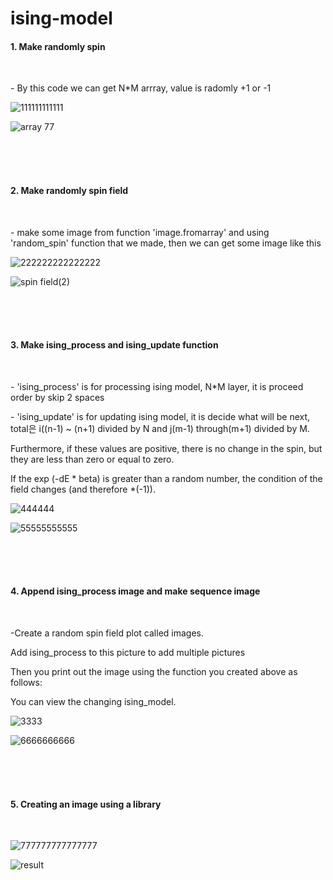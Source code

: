 # ising-model

<h4>1. Make randomly spin </h4><br>

<p> - By this code we can get N*M arrray, value is radomly +1 or -1</p>

![111111111111](https://user-images.githubusercontent.com/49590432/59559347-ff2d2980-903f-11e9-944b-916252a53948.PNG)

![array 77](https://user-images.githubusercontent.com/49590432/59559285-92fdf600-903e-11e9-9df4-6fa47bf3de38.PNG)

<br><br><br>

<h4>2. Make randomly spin field</h4><br>

<p>  
  - make some image from function 'image.fromarray' and using 'random_spin' function that we made,     then we can get some image like this
</p>

![222222222222222](https://user-images.githubusercontent.com/49590432/59559348-00f6ed00-9040-11e9-97df-483959b846c2.PNG)


![spin field(2)](https://user-images.githubusercontent.com/49590432/59559286-95605000-903e-11e9-894e-220c13b07345.PNG)

<br><br><br>

<h4>3. Make ising_process and ising_update function </h4><br>

<p>
   - 'ising_process'  is for processing ising model,  N*M layer, it is proceed order by skip 2 spaces
</p>

<p>
   - 'ising_update' is for updating ising model, it is decide what will be next, total은 i((n-1) ~ (n+1) divided by N and j(m-1) through(m+1) divided by M.

Furthermore, if these values are positive, there is no change in the spin, but they are less than zero or equal to zero.

If the exp (-dE * beta) is greater than a random number, the condition of the field changes (and therefore *(-1)).
</p>


![444444](https://user-images.githubusercontent.com/49590432/59559349-03f1dd80-9040-11e9-8868-7c0521c7b597.PNG)

![55555555555](https://user-images.githubusercontent.com/49590432/59559350-05230a80-9040-11e9-8e44-67508e1fa833.PNG)

<br><br><br>

<h4>4. Append ising_process image and make sequence image </h4><br>


<p>
  -Create a random spin field plot called images.

Add ising_process to this picture to add multiple pictures

Then you print out the image using the function you created above as follows:

You can view the changing ising_model.

</p>

![3333](https://user-images.githubusercontent.com/49590432/59559287-972a1380-903e-11e9-8df2-90b3c640817a.PNG)



![6666666666](https://user-images.githubusercontent.com/49590432/59559351-05bba100-9040-11e9-9875-d3260235d9c9.PNG)

<br><br><br>

<h4>5. Creating an image using a library </h4><br>

![777777777777777](https://user-images.githubusercontent.com/49590432/59559352-06ecce00-9040-11e9-85ca-317579c86414.PNG)


![result](https://user-images.githubusercontent.com/49590432/59559288-985b4080-903e-11e9-9c6e-fbfae417a9f1.PNG)
